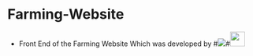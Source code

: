 # Farming-Website
* Front End of the Farming Website Which was developed by 
#[<img src="https://avatars.githubusercontent.com/u/74978870?s=40&v=4">](https://github.com/Ajaysingh703)#[<img width="30px" height="30px" src="https://avatars.githubusercontent.com/u/91876785?v=4">](https://github.com/AkshatParihar)
